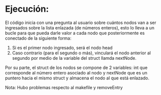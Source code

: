 # Ejecución:
El código inicia con una pregunta al usuario sobre cuántos nodos van a ser ingresados sobre la lista enlazada (de números enteros), esto lo lleva a un bucle para que pueda darle valor a cada nodo que posteriormente es conectado de la siguiente forma:

1. Si es el primer nodo ingresado, será el nodo head
2. Caso contrario (para el segundo o más), vinculará el nodo anterior al segundo por medio de la variable del struct llamda nextNode.

Por su parte, el struct de los nodos se compone de 2 variables: int que corresponde al número entero asociado al nodo y nextNode que es un puntero hacia el mismo struct y almacena el nodo al que está enlazado.

Nota: Hubo problemas respecto al makefile y removeEntry
